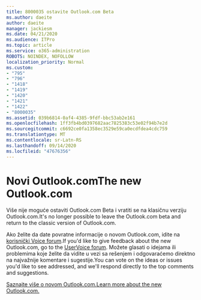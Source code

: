 ```yaml
---
title: 8000035 ostavite Outlook.com Beta
ms.author: daeite
author: daeite
manager: jackiesm
ms.date: 04/21/2020
ms.audience: ITPro
ms.topic: article
ms.service: o365-administration
ROBOTS: NOINDEX, NOFOLLOW
localization_priority: Normal
ms.custom:
- "795"
- "796"
- "1418"
- "1419"
- "1420"
- "1421"
- "1422"
- "8000035"
ms.assetid: 039b6814-0af4-4385-9fdf-bbc53ab2e161
ms.openlocfilehash: 1ff3fb4bd0397682aac7825383c53e02f94b7e2d
ms.sourcegitcommit: c6692ce0fa1358ec3529e59ca0ecdfdea4cdc759
ms.translationtype: MT
ms.contentlocale: sr-Latn-RS
ms.lasthandoff: 09/14/2020
ms.locfileid: "47676356"
---
```

# <a name="the-new-outlookcom"></a><span data-ttu-id="455d2-102">Novi Outlook.com</span><span class="sxs-lookup"><span data-stu-id="455d2-102">The new Outlook.com</span></span>

<span data-ttu-id="455d2-103">Više nije moguće ostaviti Outlook.com Beta i vratiti se na klasičnu verziju Outlook.com.</span><span class="sxs-lookup"><span data-stu-id="455d2-103">It's no longer possible to leave the Outlook.com beta and return to the classic version of Outlook.com.</span></span>
  
<span data-ttu-id="455d2-104">Ako želite da date povratne informacije o novom Outlook.com, idite na [korisnički Voice forum](https://go.microsoft.com/fwlink/p/?linkid=851599).</span><span class="sxs-lookup"><span data-stu-id="455d2-104">If you'd like to give feedback about the new Outlook.com, go to the [UserVoice forum](https://go.microsoft.com/fwlink/p/?linkid=851599).</span></span> <span data-ttu-id="455d2-105">Možete glasati o idejama ili problemima koje želite da vidite u vezi sa rešenjem i odgovaraćemo direktno na najvažnije komentare i sugestije.</span><span class="sxs-lookup"><span data-stu-id="455d2-105">You can vote on the ideas or issues you'd like to see addressed, and we'll respond directly to the top comments and suggestions.</span></span>
  
[<span data-ttu-id="455d2-106">Saznajte više o novom Outlook.com.</span><span class="sxs-lookup"><span data-stu-id="455d2-106">Learn more about the new Outlook.com.</span></span>](https://go.microsoft.com/fwlink/p/?linkid=874356)
  